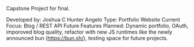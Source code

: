 Capstone Project for final.

Developed by: Joshua C Hunter Angelo
Type: Portfolio Website
Current Focus: Blog / REST API
Future Features Planned: Dynamic portfolio, OAuth, imporoved blog quality, refactor with new JS runtimes like the newly announced bun (https://bun.sh/), testing space for future projects.
